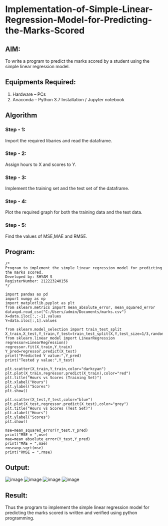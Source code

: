 # Implementation-of-Simple-Linear-Regression-Model-for-Predicting-the-Marks-Scored

## AIM:
To write a program to predict the marks scored by a student using the simple linear regression model.

## Equipments Required:
1. Hardware – PCs
2. Anaconda – Python 3.7 Installation / Jupyter notebook

## Algorithm
### Step - 1: 
Import the required libaries and read the dataframe.
### Step - 2: 
Assign hours to X and scores to Y.
### Step - 3: 
Implement the training set and the test set of the dataframe.
### Step - 4:
Plot the required graph for both the training data and the test data.
### Step - 5: 
Find the values of MSE,MAE and RMSE.

## Program:
```
/*
Program to implement the simple linear regression model for predicting the marks scored.
Developed by: SHYAM S
RegisterNumber: 212223240156 
*/

import pandas as pd
import numpy as np
import matplotlib.pyplot as plt
from sklearn.metrics import mean_absolute_error, mean_squared_error
data=pd.read_csv("C:/Users/admin/Documents/marks.csv")
X=data.iloc[:,:-1].values
Y=data.iloc[:,1].values

from sklearn.model_selection import train_test_split
X_train,X_test,Y_train,Y_test=train_test_split(X,Y,test_size=1/3,random_state=0)
from sklearn.linear_model import LinearRegression
regressor=LinearRegression()
regressor.fit(X_train,Y_train)
Y_pred=regressor.predict(X_test)
print("Predicted Y value:",Y_pred)
print("Tested y value:",Y_test)

plt.scatter(X_train,Y_train,color="darkcyan")
plt.plot(X_train,regressor.predict(X_train),color="red")
plt.title("Hours vs Scores (Training Set)")
plt.xlabel("Hours")
plt.ylabel("Scores")
plt.show()

plt.scatter(X_test,Y_test,color="blue")
plt.plot(X_test,regressor.predict(X_test),color="grey")
plt.title("Hours vs Scores (Test Set)")
plt.xlabel("Hours")
plt.ylabel("Scores")
plt.show()

mse=mean_squared_error(Y_test,Y_pred)
print("MSE = ",mse)
mae=mean_absolute_error(Y_test,Y_pred)
print("MAE = ",mae)
rmse=np.sqrt(mse)
print("RMSE = ",rmse)

```

## Output:
![image](https://github.com/SridharShyam/Implementation-of-Simple-Linear-Regression-Model-for-Predicting-the-Marks-Scored/assets/144871368/21b9ebf2-db29-424d-b986-7c16e06614bc)
![image](https://github.com/SridharShyam/Implementation-of-Simple-Linear-Regression-Model-for-Predicting-the-Marks-Scored/assets/144871368/c2b2584a-aa7e-465c-975d-2b5a5a29f3ba)
![image](https://github.com/SridharShyam/Implementation-of-Simple-Linear-Regression-Model-for-Predicting-the-Marks-Scored/assets/144871368/9d47fff8-fedf-4303-9c48-a7f9c0bced4a)
![image](https://github.com/SridharShyam/Implementation-of-Simple-Linear-Regression-Model-for-Predicting-the-Marks-Scored/assets/144871368/99bf2721-1649-43ee-9edc-eac26cf5ea48)


## Result:
Thus the program to implement the simple linear regression model for predicting the marks scored is written and verified using python programming.
